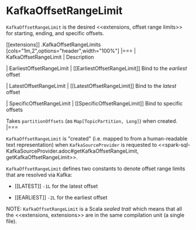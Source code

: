 # KafkaOffsetRangeLimit

`KafkaOffsetRangeLimit` is the desired <<extensions, offset range limits>> for starting, ending, and specific offsets.

[[extensions]]
.KafkaOffsetRangeLimits
[cols="1m,2",options="header",width="100%"]
|===
| KafkaOffsetRangeLimit
| Description

| EarliestOffsetRangeLimit
| [[EarliestOffsetRangeLimit]] Bind to the *earliest* offset

| LatestOffsetRangeLimit
| [[LatestOffsetRangeLimit]] Bind to the *latest* offset

| SpecificOffsetRangeLimit
| [[SpecificOffsetRangeLimit]] Bind to specific offsets

Takes `partitionOffsets` (as `Map[TopicPartition, Long]`) when created.
|===

`KafkaOffsetRangeLimit` is "created" (i.e. mapped to from a human-readable text representation) when `KafkaSourceProvider` is requested to <<spark-sql-KafkaSourceProvider.adoc#getKafkaOffsetRangeLimit, getKafkaOffsetRangeLimit>>.

`KafkaOffsetRangeLimit` defines two constants to denote offset range limits that are resolved via Kafka:

* [[LATEST]] `-1L` for the latest offset

* [[EARLIEST]] `-2L` for the earliest offset

NOTE: `KafkaOffsetRangeLimit` is a Scala *sealed trait* which means that all the <<extensions, extensions>> are in the same compilation unit (a single file).
